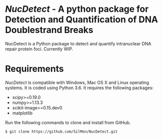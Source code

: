 # *NucDetect* - A python package for Detection and Quantification of DNA Doublestrand Breaks

NucDetect is a Python package to detect and quantify intranuclear DNA repair protein foci. Currently WIP.

Requirements
============

*NucDetect* is compatible with Windows, Mac OS X and Linux operating systems. It is coded using Python 3.6. It requires the following packages:

* scipy>=0.19.0
* numpy>=1.13.3
* scikit-image>=0.15.dev0
* matplotlib

Run the following commands to clone and install from GitHub.

```console
$ git clone https://github.com/SilMon/NucDetect.git
```

